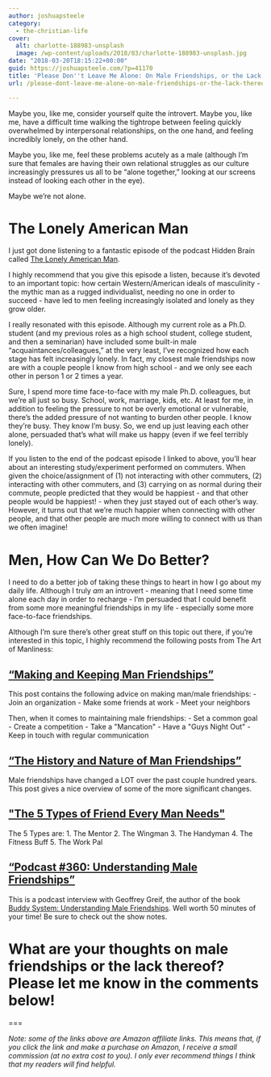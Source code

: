 ```yaml
---
author: joshuapsteele
category:
  - the-christian-life
cover:
  alt: charlotte-188983-unsplash
  image: /wp-content/uploads/2018/03/charlotte-188983-unsplash.jpg
date: "2018-03-20T18:15:22+00:00"
guid: https://joshuapsteele.com/?p=41170
title: 'Please Don''t Leave Me Alone: On Male Friendships, or the Lack Thereof'
url: /please-dont-leave-me-alone-on-male-friendships-or-the-lack-thereof/

---
```

Maybe you, like me, consider yourself quite the introvert. Maybe you, like me, have a difficult time walking the tightrope between feeling quickly overwhelmed by interpersonal relationships, on the one hand, and feeling incredibly lonely, on the other hand.

Maybe you, like me, feel these problems acutely as a male (although I’m sure that females are having their own relational struggles as our culture increasingly pressures us all to be “alone together,” looking at our screens instead of looking each other in the eye).

Maybe we’re not alone.

# The Lonely American Man

I just got done listening to a fantastic episode of the podcast Hidden Brain called [The Lonely American Man](https://www.npr.org/2018/03/19/594719471/guys-we-have-a-problem-how-american-masculinity-creates-lonely-men).

I highly recommend that you give this episode a listen, because it’s devoted to an important topic: how certain Western/American ideals of masculinity - the mythic man as a rugged individualist, needing no one in order to succeed - have led to men feeling increasingly isolated and lonely as they grow older.

I really resonated with this episode. Although my current role as a Ph.D. student (and my previous roles as a high school student, college student, and then a seminarian) have included some built-in male “acquaintances/colleagues,” at the very least, I’ve recognized how each stage has felt increasingly lonely. In fact, my closest male friendships now are with a couple people I know from high school - and we only see each other in person 1 or 2 times a year.

Sure, I spend more time face-to-face with my male Ph.D. colleagues, but we’re all just so busy. School, work, marriage, kids, etc. At least for me, in addition to feeling the pressure to not be overly emotional or vulnerable, there’s the added pressure of not wanting to burden other people. I know they’re busy. They know I’m busy. So, we end up just leaving each other alone, persuaded that’s what will make us happy (even if we feel terribly lonely).

If you listen to the end of the podcast episode I linked to above, you’ll hear about an interesting study/experiment performed on commuters. When given the choice/assignment of (1) not interacting with other commuters, (2) interacting with other commuters, and (3) carrying on as normal during their commute, people predicted that they would be happiest - and that other people would be happiest! - when they just stayed out of each other’s way. However, it turns out that we’re much happier when connecting with other people, and that other people are much more willing to connect with us than we often imagine!

# Men, How Can We Do Better?

I need to do a better job of taking these things to heart in how I go about my daily life. Although I truly _am_ an introvert - meaning that I need some time alone each day in order to recharge - I’m persuaded that I could benefit from some more meaningful friendships in my life - especially some more face-to-face friendships.

Although I’m sure there’s other great stuff on this topic out there, if you’re interested in this topic, I highly recommend the following posts from The Art of Manliness:

## [“Making and Keeping Man Friendships”](https://www.artofmanliness.com/2008/10/28/how-to-make-friends/)

This post contains the following advice on making man/male friendships:
\- Join an organization
\- Make some friends at work
\- Meet your neighbors

Then, when it comes to maintaining male friendships:
\- Set a common goal
\- Create a competition
\- Take a "Mancation"
\- Have a "Guys Night Out"
\- Keep in touch with regular communication

## [“The History and Nature of Man Friendships”](https://www.artofmanliness.com/2008/08/24/the-history-and-nature-of-man-friendships/)

Male friendships have changed a LOT over the past couple hundred years. This post gives a nice overview of some of the more significant changes.

## ["The 5 Types of Friend Every Man Needs"](https://www.artofmanliness.com/2013/09/26/the-5-types-of-friends-every-man-needs/)

The 5 Types are:
1\. The Mentor
2\. The Wingman
3\. The Handyman
4\. The Fitness Buff
5\. The Work Pal

## [“Podcast \#360: Understanding Male Friendships”](https://www.artofmanliness.com/2017/11/30/understanding-male-friendships/)

This is a podcast interview with Geoffrey Greif, the author of the book [Buddy System: Understanding Male Friendships](http://amzn.to/2HPL0z1). Well worth 50 minutes of your time! Be sure to check out the show notes.

# What are your thoughts on male friendships or the lack thereof? Please let me know in the comments below!

===

_Note: some of the links above are Amazon affiliate links. This means that, if you click the link and make a purchase on Amazon, I receive a small commission (at no extra cost to you). I only ever recommend things I think that my readers will find helpful._
